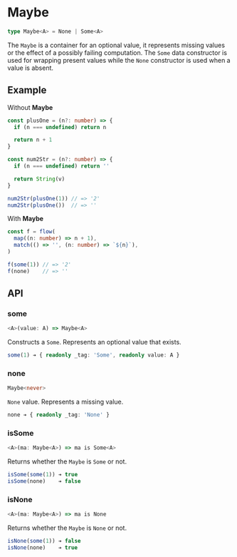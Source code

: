 # Maybe

```ts
type Maybe<A> = None | Some<A>
```

The `Maybe` is a container for an optional value, it represents missing values or the effect of a possibly failing computation. The `Some` data constructor is used for wrapping present values while the `None` constructor is used when a value is absent.

## Example

Without **Maybe**

```ts
const plusOne = (n?: number) => {
  if (n === undefined) return n

  return n + 1
}

const num2Str = (n?: number) => {
  if (n === undefined) return ''

  return String(v)
}

num2Str(plusOne(1)) // => '2'
num2Str(plusOne())  // => ''
```

With **Maybe**

```ts
const f = flow(
  map((n: number) => n + 1),
  match(() => '', (n: number) => `${n}`),
)

f(some(1)) // => '2'
f(none)    // => ''
```

## API

### some

```ts
<A>(value: A) => Maybe<A>
```

Constructs a `Some`. Represents an optional value that exists.

```ts
some(1) ➔ { readonly _tag: 'Some', readonly value: A }
```

### none

```ts
Maybe<never>
```

`None` value. Represents a missing value.

```ts
none ➔ { readonly _tag: 'None' }
```

### isSome

```ts
<A>(ma: Maybe<A>) => ma is Some<A>
```

Returns whether the `Maybe` is `Some` or not.

```ts
isSome(some(1)) ➔ true
isSome(none)    ➔ false
```

### isNone

```ts
<A>(ma: Maybe<A>) => ma is None
```

Returns whether the `Maybe` is `None` or not.

```ts
isNone(some(1)) ➔ false
isNone(none)    ➔ true
```